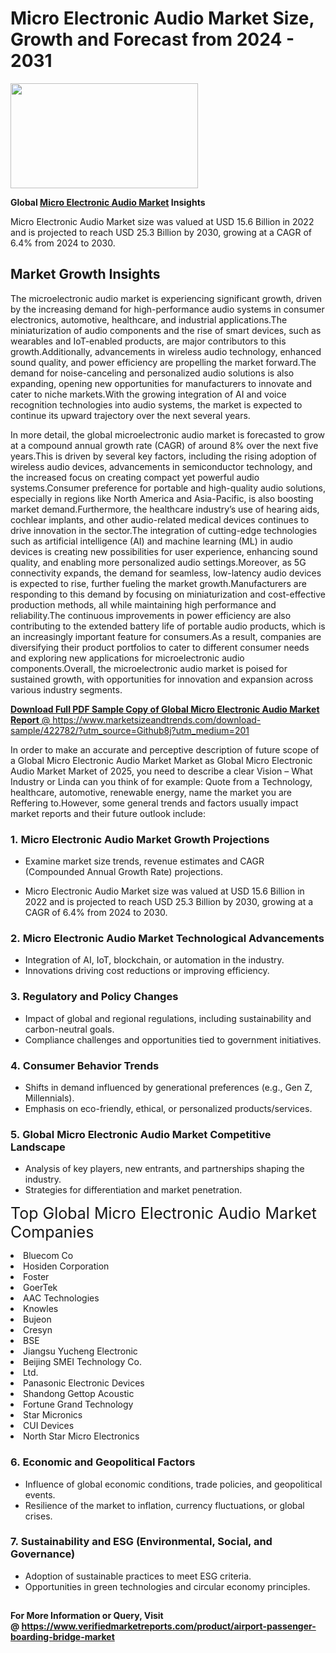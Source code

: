 <H1>Micro Electronic Audio Market Size, Growth and Forecast from 2024 - 2031</H1><img class="aligncenter size-medium wp-image-584254" src="https://thirdeyenews.in/wp-content/uploads/2024/09/Global-Market-Research-300x168.jpeg" alt="" width="300" height="168" /><p><strong>Global&nbsp;<a href="https://www.marketsizeandtrends.com/download-sample/422782/?utm_source=Github8j?utm_medium=201">Micro Electronic Audio Market</a> Insights</strong></p><p>Micro Electronic Audio Market size was valued at USD 15.6 Billion in 2022 and is projected to reach USD 25.3 Billion by 2030, growing at a CAGR of 6.4% from 2024 to 2030.</p><p><h2>Market Growth Insights</h2> <p>The microelectronic audio market is experiencing significant growth, driven by the increasing demand for high-performance audio systems in consumer electronics, automotive, healthcare, and industrial applications.The miniaturization of audio components and the rise of smart devices, such as wearables and IoT-enabled products, are major contributors to this growth.Additionally, advancements in wireless audio technology, enhanced sound quality, and power efficiency are propelling the market forward.The demand for noise-canceling and personalized audio solutions is also expanding, opening new opportunities for manufacturers to innovate and cater to niche markets.With the growing integration of AI and voice recognition technologies into audio systems, the market is expected to continue its upward trajectory over the next several years.</p> <p><a href="#"></a></p> <p>In more detail, the global microelectronic audio market is forecasted to grow at a compound annual growth rate (CAGR) of around 8% over the next five years.This is driven by several key factors, including the rising adoption of wireless audio devices, advancements in semiconductor technology, and the increased focus on creating compact yet powerful audio systems.Consumer preference for portable and high-quality audio solutions, especially in regions like North America and Asia-Pacific, is also boosting market demand.Furthermore, the healthcare industry’s use of hearing aids, cochlear implants, and other audio-related medical devices continues to drive innovation in the sector.The integration of cutting-edge technologies such as artificial intelligence (AI) and machine learning (ML) in audio devices is creating new possibilities for user experience, enhancing sound quality, and enabling more personalized audio settings.Moreover, as 5G connectivity expands, the demand for seamless, low-latency audio devices is expected to rise, further fueling the market growth.Manufacturers are responding to this demand by focusing on miniaturization and cost-effective production methods, all while maintaining high performance and reliability.The continuous improvements in power efficiency are also contributing to the extended battery life of portable audio products, which is an increasingly important feature for consumers.As a result, companies are diversifying their product portfolios to cater to different consumer needs and exploring new applications for microelectronic audio components.Overall, the microelectronic audio market is poised for sustained growth, with opportunities for innovation and expansion across various industry segments.</p> <p><a href="#"></p><p><span class=""><strong>Download Full PDF Sample Copy of Global Micro Electronic Audio Market Report</strong> @ <a href="https://www.marketsizeandtrends.com/download-sample/422782/?utm_source=Github8j?utm_medium=201" target="_blank">https://www.marketsizeandtrends.com/download-sample/422782/?utm_source=Github8j?utm_medium=201</a></span></p><p>In order to make an accurate and perceptive description of future scope of a Global&nbsp;Micro Electronic Audio Market Market as Global&nbsp;Micro Electronic Audio Market Market of 2025, you need to describe a clear Vision &ndash; What Industry or Linda can you think of for example: Quote from a Technology, healthcare, automotive, renewable energy, name the market you are Reffering to.However, some general trends and factors usually impact market reports and their future outlook include:</p><h3>1.&nbsp;<strong>Micro Electronic Audio Market Growth Projections</strong></h3><ul><li>Examine market size trends, revenue estimates and CAGR (Compounded Annual Growth Rate) projections.</li><li><p>Micro Electronic Audio Market size was valued at USD 15.6 Billion in 2022 and is projected to reach USD 25.3 Billion by 2030, growing at a CAGR of 6.4% from 2024 to 2030.</p></li></ul><h3>2.&nbsp;<strong>Micro Electronic Audio Market Technological Advancements</strong></h3><ul><li>Integration of AI, IoT, blockchain, or automation in the industry.</li><li>Innovations driving cost reductions or improving efficiency.</li></ul><h3>3.&nbsp;<strong>Regulatory and Policy Changes</strong></h3><ul><li>Impact of global and regional regulations, including sustainability and carbon-neutral goals.</li><li>Compliance challenges and opportunities tied to government initiatives.</li></ul><h3>4.&nbsp;<strong>Consumer Behavior Trends</strong></h3><ul><li>Shifts in demand influenced by generational preferences (e.g., Gen Z, Millennials).</li><li>Emphasis on eco-friendly, ethical, or personalized products/services.</li></ul><h3>5.&nbsp;<strong>Global Micro Electronic Audio Market Competitive Landscape</strong></h3><ul><li>Analysis of key players, new entrants, and partnerships shaping the industry.</li><li>Strategies for differentiation and market penetration.</li></ul><p data-pm-slice="1 1 []"><span style="color: inherit; font-family: inherit; font-size: 25px;">Top Global Micro Electronic Audio Market Companies</span></p><div class="" data-test-id=""><p><li>Bluecom Co</li><li> Hosiden Corporation</li><li> Foster</li><li> GoerTek</li><li> AAC Technologies</li><li> Knowles</li><li> Bujeon</li><li> Cresyn</li><li> BSE</li><li> Jiangsu Yucheng Electronic</li><li> Beijing SMEI Technology Co.</li><li> Ltd.</li><li> Panasonic Electronic Devices</li><li> Shandong Gettop Acoustic</li><li> Fortune Grand Technology</li><li> Star Micronics</li><li> CUI Devices</li><li> North Star Micro Electronics</li></p></div><h3>6.&nbsp;<strong>Economic and Geopolitical Factors</strong></h3><ul><li>Influence of global economic conditions, trade policies, and geopolitical events.</li><li>Resilience of the market to inflation, currency fluctuations, or global crises.</li></ul><h3>7.&nbsp;<strong>Sustainability and ESG (Environmental, Social, and Governance)</strong></h3><ul><li>Adoption of sustainable practices to meet ESG criteria.</li><li>Opportunities in green technologies and circular economy principles.</li></ul><h2><strong style="font-size: 14px;">For More Information or Query, Visit @&nbsp;</strong><a style="background-color: #ffffff; font-size: 14px;" href="https://www.marketsizeandtrends.com/report/micro-electronic-audio-market/" target="_blank">https://www.verifiedmarketreports.com/product/airport-passenger-boarding-bridge-market</a></h2>